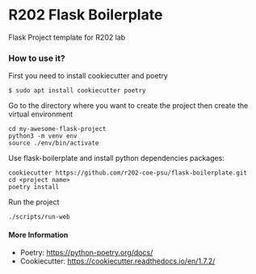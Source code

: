 # R202 Flask Boilerplate
Flask Project template for R202 lab

### How to use it?
First you need to install cookiecutter and poetry
```
$ sudo apt install cookiecutter poetry
```
Go to the directory where you want to create the project then create the virtual environment
```
cd my-awesome-flask-project
python3 -m venv env
source ./env/bin/activate
```
Use flask-boilerplate and install python dependencies packages:
```
cookiecutter https://github.com/r202-coe-psu/flask-boilerplate.git
cd <project name>
poetry install
```
Run the project
```
./scripts/run-web
```

#### More Information
- Poetry: https://python-poetry.org/docs/
- Cookiecutter: https://cookiecutter.readthedocs.io/en/1.7.2/
